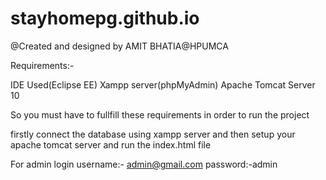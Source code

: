 # stayhomepg.github.io

@Created and designed by AMIT BHATIA@HPUMCA

Requirements:-

IDE Used(Eclipse EE)
Xampp server(phpMyAdmin)
Apache Tomcat Server 10

So you must have to fullfill these requirements in order to run the project

firstly connect the database using xampp server and then setup your apache tomcat server and run the index.html file

For admin login
username:- admin@gmail.com
password:-admin
